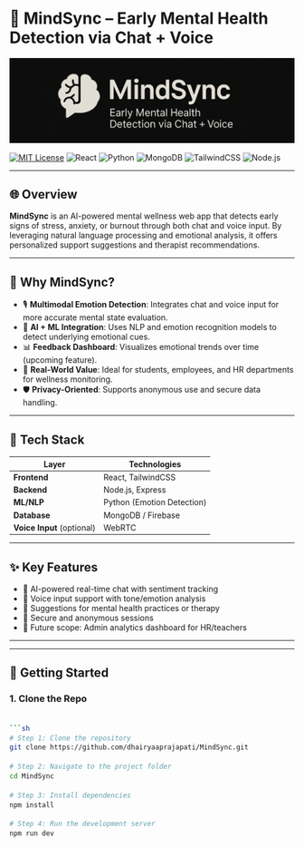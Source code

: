 # 🧠 MindSync – Early Mental Health Detection via Chat + Voice

![MindSync Banner](./assets/mindsync-banner-dark.png)

[![MIT License](https://img.shields.io/badge/license-MIT-green.svg)](LICENSE)
![React](https://img.shields.io/badge/frontend-React-blue)
![Python](https://img.shields.io/badge/NLP-Python-yellow)
![MongoDB](https://img.shields.io/badge/database-MongoDB-green)
![TailwindCSS](https://img.shields.io/badge/styling-TailwindCSS-38bdf8)
![Node.js](https://img.shields.io/badge/backend-Node.js-339933)

---

## 🌐 Overview

**MindSync** is an AI-powered mental wellness web app that detects early signs of stress, anxiety, or burnout through both chat and voice input. By leveraging natural language processing and emotional analysis, it offers personalized support suggestions and therapist recommendations.

---

## 🎯 Why MindSync?

- 🎙️ **Multimodal Emotion Detection**: Integrates chat and voice input for more accurate mental state evaluation.
- 🧠 **AI + ML Integration**: Uses NLP and emotion recognition models to detect underlying emotional cues.
- 📊 **Feedback Dashboard**: Visualizes emotional trends over time (upcoming feature).
- 🤝 **Real-World Value**: Ideal for students, employees, and HR departments for wellness monitoring.
- 🛡️ **Privacy-Oriented**: Supports anonymous use and secure data handling.

---

## 🔧 Tech Stack

| Layer         | Technologies                   |
|---------------|--------------------------------|
| **Frontend**  | React, TailwindCSS             |
| **Backend**   | Node.js, Express               |
| **ML/NLP**    | Python (Emotion Detection)     |
| **Database**  | MongoDB / Firebase             |
| **Voice Input** (optional) | WebRTC             |

---

## ✨ Key Features

- 🔹 AI-powered real-time chat with sentiment tracking  
- 🔹 Voice input support with tone/emotion analysis  
- 🔹 Suggestions for mental health practices or therapy  
- 🔹 Secure and anonymous sessions  
- 🔹 Future scope: Admin analytics dashboard for HR/teachers

---

---

## 🚀 Getting Started

### 1. Clone the Repo

```bash

```sh
# Step 1: Clone the repository
git clone https://github.com/dhairyaaprajapati/MindSync.git

# Step 2: Navigate to the project folder
cd MindSync

# Step 3: Install dependencies
npm install

# Step 4: Run the development server
npm run dev
